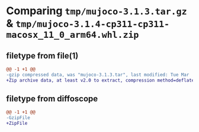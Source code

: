 # Comparing `tmp/mujoco-3.1.3.tar.gz` & `tmp/mujoco-3.1.4-cp311-cp311-macosx_11_0_arm64.whl.zip`

## filetype from file(1)

```diff
@@ -1 +1 @@
-gzip compressed data, was "mujoco-3.1.3.tar", last modified: Tue Mar  5 21:05:38 2024, max compression
+Zip archive data, at least v2.0 to extract, compression method=deflate
```

## filetype from diffoscope

```diff
@@ -1 +1 @@
-GzipFile
+ZipFile
```

